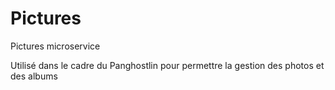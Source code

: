 # Pictures
Pictures microservice

Utilisé dans le cadre du Panghostlin pour permettre la gestion des photos et des albums
